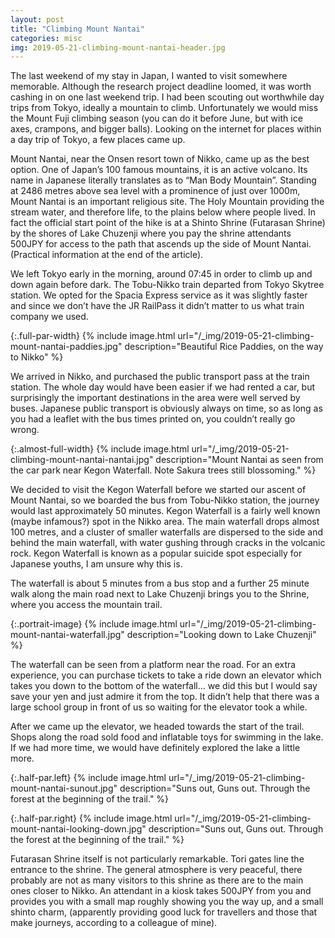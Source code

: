 ```yaml
---
layout: post
title: "Climbing Mount Nantai"
categories: misc
img: 2019-05-21-climbing-mount-nantai-header.jpg
---
```


The last weekend of my stay in Japan, I wanted to visit somewhere memorable. Although the research project deadline loomed, it was worth cashing in on one last weekend trip. I had been scouting out worthwhile day trips from Tokyo, ideally a mountain to climb. Unfortunately we would miss the Mount Fuji climbing season (you can do it before June, but with ice axes, crampons, and bigger balls). Looking on the internet for places within a day trip of Tokyo, a few places came up.

Mount Nantai, near the Onsen resort town of Nikko, came up as the best option. One of Japan’s 100 famous mountains, it is an active volcano. Its name in Japanese literally translates as to “Man Body Mountain”. Standing at 2486 metres above sea level with a prominence of just over 1000m, Mount Nantai is an important religious site. The Holy Mountain providing the stream water, and therefore life, to the plains below where people lived. In fact the official start point of the hike is at a Shinto Shrine (Futarasan Shrine) by the shores of Lake Chuzenji where you pay the shrine attendants 500JPY for access to the path that ascends up the side of Mount Nantai. (Practical information at the end of the article).

We left Tokyo early in the morning, around 07:45 in order to climb up and down again before dark. The Tobu-Nikko train departed from Tokyo Skytree station. We opted for the Spacia Express service as it was slightly faster and since we don’t have the JR RailPass it didn’t matter to us what train company we used.

{:.full-par-width}
{% include image.html url="/_img/2019-05-21-climbing-mount-nantai-paddies.jpg" description="Beautiful Rice Paddies, on the way to Nikko" %}



We arrived in Nikko, and purchased the public transport pass at the train station. The whole day would have been easier if we had rented a car, but surprisingly the important destinations in the area were well served by buses. Japanese public transport is obviously always on time, so as long as you had a leaflet with the bus times printed on, you couldn’t really go wrong.

{:.almost-full-width}
{% include image.html url="/_img/2019-05-21-climbing-mount-nantai-nantai.jpg" description="Mount Nantai as seen from the car park near Kegon Waterfall. Note Sakura trees still blossoming." %}

We decided to visit the Kegon Waterfall before we started our ascent of Mount Nantai, so we boarded the bus from Tobu-Nikko station, the journey would last approximately 50 minutes. Kegon Waterfall is a fairly well known (maybe infamous?) spot in the Nikko area. The main waterfall drops almost 100 metres, and a cluster of smaller waterfalls are dispersed to the side and behind the main waterfall, with water gushing through cracks in the volcanic rock. Kegon Waterfall is known as a popular suicide spot especially for Japanese youths, I am unsure why this is.

The waterfall is about 5 minutes from a bus stop and a further 25 minute walk along the main road next to Lake Chuzenji brings you to the Shrine, where you access the mountain trail.

{:.portrait-image}
{% include image.html url="/_img/2019-05-21-climbing-mount-nantai-waterfall.jpg" description="Looking down to Lake Chuzenji" %}

The waterfall can be seen from a platform near the road. For an extra experience, you can purchase tickets to take a ride down an elevator which takes you down to the bottom of the waterfall… we did this but I would say save your yen and just admire it from the top. It didn’t help that there was a large school group in front of us so waiting for the elevator took a while.

After we came up the elevator, we headed towards the start of the trail. Shops along the road sold food and inflatable toys for swimming in the lake. If we had more time, we would have definitely explored the lake a little more.


<div class="flex"  markdown="1">
{:.half-par.left}
{% include image.html url="/_img/2019-05-21-climbing-mount-nantai-sunout.jpg" description="Suns out, Guns out. Through the forest at the beginning of the trail." %}

{:.half-par.right}
{% include image.html url="/_img/2019-05-21-climbing-mount-nantai-looking-down.jpg" description="Suns out, Guns out. Through the forest at the beginning of the trail." %}
</div>

Futarasan Shrine itself is not particularly remarkable. Tori gates line the entrance to the shrine. The general atmosphere is very peaceful, there probably are not as many visitors to this shrine as there are to the main ones closer to Nikko. An attendant in a kiosk takes 500JPY from you and provides you with a small map roughly showing you the way up, and a small shinto charm, (apparently providing good luck for travellers and those that make journeys, according to a colleague of mine).